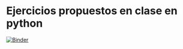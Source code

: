 Ejercicios propuestos en clase en python
========================================

[![Binder](https://mybinder.org/badge_logo.svg)](https://mybinder.org/v2/gh/JoseMontanaC/Metodos_Computacionales/master?urlpath=lab)

